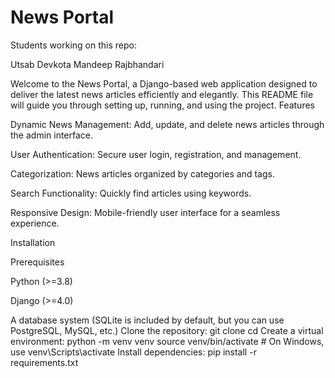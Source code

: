 # News Portal 
Students working on this repo:

Utsab Devkota
Mandeep Rajbhandari 

Welcome to the News Portal, a Django-based web application designed to deliver the latest news articles efficiently and elegantly. This README file will guide you through setting up, running, and using the project.
Features

Dynamic News Management: Add, update, and delete news articles through the admin interface.

User Authentication: Secure user login, registration, and management.

Categorization: News articles organized by categories and tags.

Search Functionality: Quickly find articles using keywords.

Responsive Design: Mobile-friendly user interface for a seamless experience.

Installation

Prerequisites

Python (>=3.8)

Django (>=4.0)

A database system (SQLite is included by default, but you can use PostgreSQL, MySQL, etc.) Clone the repository: git clone cd Create a virtual environment: python -m venv venv source venv/bin/activate # On Windows, use venv\Scripts\activate Install dependencies: pip install -r requirements.txt